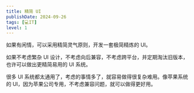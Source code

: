 ```yaml
---
title: 精简 UI
publishDate: 2024-09-26
tags: [💻IT]
level: 1
---
```


如果有闲情，可以采用精简灵气原则，开发一套极简精炼的 UI。

如果不考虑繁杂 UI 设计，不考虑向后兼容，不考虑跨平台，并定期淘汰旧版本，也许可以做出更精简易用的 UI 系统。

很多 UI 系统都太通用了，考虑的事情多了，就容易做得很复杂难用。像苹果系统的 UI，因为苹果公司专用，不考虑兼容问题，就可以做得更好用。

